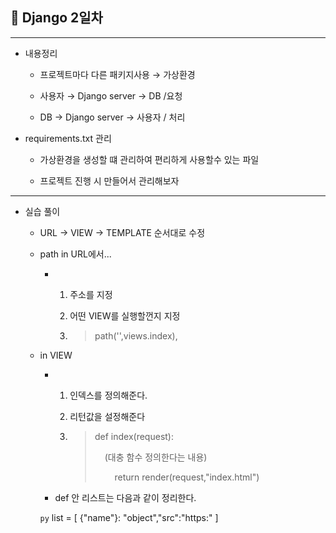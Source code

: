 ## 📗 Django 2일차

___

- 내용정리
  
  - 프로젝트마다 다른 패키지사용 &rarr;  가상환경
  
  - 사용자 &rarr; Django server &rarr; DB /요청
  
  - DB &rarr; Django server &rarr; 사용자 / 처리

- requirements.txt 관리
  
  - 가상환경을 생성할 떄 관리하여 편리하게 사용할수 있는 파일
  
  - 프로젝트 진행 시 만들어서 관리해보자

***

- 실습 풀이
  
  - URL &rarr; VIEW &rarr; TEMPLATE 순서대로 수정
  
  - path in URL에서...
    
    - 1. 주소를 지정
      
      2. 어떤 VIEW를 실행할껀지 지정
      
      3. > path('',views.index),
  
  - in VIEW
    
    - 1. 인덱스를 정의해준다.
      
      2. 리턴값을 설정해준다
      
      3. > def index(request):
         > 
         >     (대충 함수 정의한다는 내용)
         > 
         >         return render(request,"index.html")
    
    - def 안 리스트는 다음과 같이 정리한다.
    
    ```py```
    list = [
        {"name"}: "object","src":"https:"
    ]
    ```


